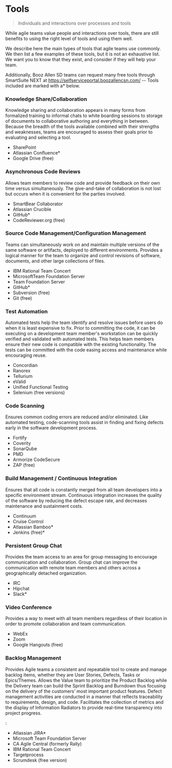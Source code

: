 # Tools

> Individuals and interactions over processes and tools

While agile teams value people and interactions over tools, there are still benefits to using
the right level of tools and using them well.

We describe here the main types of tools that agile teams use commonly. We then list a few examples of these tools, but 
it is not an exhaustive list. We want you to know that they exist, and consider if they will help your team. 

Additionally, Booz Allen SD teams can request many free tools through SmartSuite NEXT at https://selfserviceportal.boozallencsn.com/ -- Tools included are marked with a*  below.

### Knowledge Share/Collaboration
Knowledge sharing and collaboration appears in many forms from formalized training to informal chats to white boarding sessions to storage of documents to collaborative authoring and everything in between. Because the breadth of the tools available combined with their strengths and weaknesses, teams are encouraged to assess their goals prior to evaluating and selecting a tool.

* SharePoint
* Atlassian Confluence*
* Google Drive (free)

### Asynchronous Code Reviews
Allows team members to review code and provide feedback on their own time versus simultaneously. The give-and-take of collaboration is not lost but occurs when it is convenient for the parties involved.

* SmartBear Collaborator
* Atlassian Crucible
* GitHub*
* CodeReviewer.org (free)

### Source Code Management/Configuration Management
Teams can simultaneously work on and maintain multiple versions of the same software or artifacts, deployed to different environments. Provides a logical manner for the team to organize and control revisions of software, documents, and other large collections of files.

* IBM Rational Team Concert
* MicrosoftTeam Foundation Server
* Team Foundation Server
* GitHub*
* Subversion (free)
* Git (free)

### Test Automation
Automated tests help the team identify and resolve issues before users do when it is least expensive to fix. Prior to committing the code, it can be executing on a development team member's workstation can be quickly verified and validated with automated tests. This helps team members ensure their new code is compatible with the existing functionality. The tests can be committed with the code easing access and maintenance while encouraging reuse.

* Concordian
* Ranorex
* Tellurium
* eValid
* Unified Functional Testing
* Selenium (free versions)

### Code Scanning
Ensures common coding errors are reduced and/or eliminated. Like automated testing, code-scanning tools assist in finding and fixing defects early in the software development process.

* Fortify
* Coverity
* SonarQube
* PMD
* Armorize CodeSecure
* ZAP (free)

   
### Build Management / Continuous Integration
Ensures that all code is constantly merged from all team developers into a specific environment stream. Continuous integration increases the quality of the software by reducing the defect escape rate, and decreases maintenance and sustainment costs.

*  Continuum
*  Cruise Control
*  Atlassian Bamboo*
*  Jenkins (free)*
   
### Persistent Group Chat
Provides the team access to an area for group messaging to encourage communication and collaboration. Group chat can improve the communication with remote team members and others across a geographically detached organization.

*  IRC
*  Hipchat
*  Slack*

### Video Conference
Provides a way to meet with all team members regardless of their location in order to promote collaboration and team communication.

*  WebEx
*  Zoom
*  Google Hangouts (free)
   
### Backlog Management
Provides Agile teams a consistent and repeatable tool to create and manage backlog items, whether they are User Stories, Defects, Tasks or Epics/Themes. Allows the Value team to prioritize the Product Backlog while the Delivery team can build the Sprint Backlog and Burndown thus focusing on the delivery of the customers’ most important product features. Defect management activities are conducted in a manner that reflects traceability to requirements, design, and code. Facilitates the collection of metrics and the display of Information Radiators to provide real-time transparency into project progress.

:
*  Atlassian JIRA*
*  Microsoft Team Foundation Server
*  CA Agile Central (formerly Rally)
*  IBM Rational Team Concert
*  Targetprocess
*  Scrumdesk (free version)
